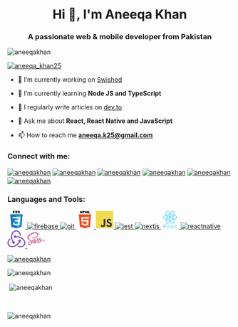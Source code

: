 <h1 align="center">Hi 👋, I'm Aneeqa Khan</h1>
<h3 align="center">A passionate web & mobile developer from Pakistan</h3>

<p align="left"> <img src="https://komarev.com/ghpvc/?username=aneeqakhan&label=Profile%20views&color=0e75b6&style=flat" alt="aneeqakhan" /> </p>

<p align="left"> <a href="https://twitter.com/aneeqa_khan25" target="blank"><img src="https://img.shields.io/twitter/follow/aneeqa_khan25?logo=twitter&style=for-the-badge" alt="aneeqa_khan25" /></a> </p>

- 🔭 I’m currently working on [Swished](https://play.google.com/store/apps/details?id=co.uk.swished)

- 🌱 I’m currently learning **Node JS and TypeScript**

- 📝 I regularly write articles on [dev.to](https://dev.to/aneeqakhan)

- 💬 Ask me about **React, React Native and JavaScript**

- 📫 How to reach me **aneeqa.k25@gmail.com**

<!-- ### Blogs posts -->
<!-- BLOG-POST-LIST:START -->
<!-- BLOG-POST-LIST:END -->

<h3 align="left">Connect with me:</h3>
<p align="left">
<a href="https://dev.to/aneeqakhan" target="blank"><img align="center" src="https://cdn.jsdelivr.net/npm/simple-icons@3.0.1/icons/dev-dot-to.svg" alt="aneeqakhan" height="30" width="40" /></a>
<a href="https://twitter.com/Aneeqa_Khan25" target="blank"><img align="center" src="https://cdn.jsdelivr.net/npm/simple-icons@3.0.1/icons/twitter.svg" alt="aneeqakhan" height="30" width="40" /></a>
<a href="https://www.linkedin.com/in/aneeqa-khan-990459135/" target="blank"><img align="center" src="https://cdn.jsdelivr.net/npm/simple-icons@3.0.1/icons/linkedin.svg" alt="aneeqakhan" height="30" width="40" /></a>
<a href="https://medium.com/@aneeqa-k25" target="blank"><img align="center" src="https://cdn.jsdelivr.net/npm/simple-icons@3.13.0/icons/medium.svg" alt="aneeqakhan" height="30" width="40" /></a>
<a href="https://www.facebook.com/AneeqaKhan01/" target="blank"><img align="center" src="https://cdn.jsdelivr.net/npm/simple-icons@3.13.0/icons/facebook.svg" alt="aneeqakhan" height="30" width="40" /></a>
<a href="https://www.instagram.com/aneeqa_khan_01/" target="blank"><img align="center" src="https://cdn.jsdelivr.net/npm/simple-icons@3.0.1/icons/instagram.svg" alt="aneeqakhan" height="30" width="40" /></a>
</p>

<h3 align="left">Languages and Tools:</h3>
<p align="left"> <a href="https://www.w3schools.com/css/" target="_blank" rel="noreferrer"> <img src="https://raw.githubusercontent.com/devicons/devicon/master/icons/css3/css3-original-wordmark.svg" alt="css3" width="40" height="40"/> </a> <a href="https://firebase.google.com/" target="_blank" rel="noreferrer"> <img src="https://www.vectorlogo.zone/logos/firebase/firebase-icon.svg" alt="firebase" width="40" height="40"/> </a> <a href="https://git-scm.com/" target="_blank" rel="noreferrer"> <img src="https://www.vectorlogo.zone/logos/git-scm/git-scm-icon.svg" alt="git" width="40" height="40"/> </a> <a href="https://www.w3.org/html/" target="_blank" rel="noreferrer"> <img src="https://raw.githubusercontent.com/devicons/devicon/master/icons/html5/html5-original-wordmark.svg" alt="html5" width="40" height="40"/> </a> <a href="https://developer.mozilla.org/en-US/docs/Web/JavaScript" target="_blank" rel="noreferrer"> <img src="https://raw.githubusercontent.com/devicons/devicon/master/icons/javascript/javascript-original.svg" alt="javascript" width="40" height="40"/> </a> <a href="https://jestjs.io" target="_blank" rel="noreferrer"> <img src="https://www.vectorlogo.zone/logos/jestjsio/jestjsio-icon.svg" alt="jest" width="40" height="40"/> </a> <a href="https://nextjs.org/" target="_blank" rel="noreferrer"> <img src="https://cdn.worldvectorlogo.com/logos/nextjs-2.svg" alt="nextjs" width="40" height="40"/> </a> <a href="https://reactjs.org/" target="_blank" rel="noreferrer"> <img src="https://raw.githubusercontent.com/devicons/devicon/master/icons/react/react-original-wordmark.svg" alt="react" width="40" height="40"/> </a> <a href="https://reactnative.dev/" target="_blank" rel="noreferrer"> <img src="https://reactnative.dev/img/header_logo.svg" alt="reactnative" width="40" height="40"/> </a> <a href="https://redux.js.org" target="_blank" rel="noreferrer"> <img src="https://raw.githubusercontent.com/devicons/devicon/master/icons/redux/redux-original.svg" alt="redux" width="40" height="40"/> </a> <a href="https://sass-lang.com" target="_blank" rel="noreferrer"> <img src="https://raw.githubusercontent.com/devicons/devicon/master/icons/sass/sass-original.svg" alt="sass" width="40" height="40"/> </a> </p>

<p align="left"> <a href="https://github.com/ryo-ma/github-profile-trophy"><img src="https://github-profile-trophy.vercel.app/?username=aneeqakhan" alt="aneeqakhan" /></a> </p>

<p><img align="left" src="https://github-readme-stats.vercel.app/api/top-langs?username=aneeqakhan&show_icons=true&locale=en&layout=compact" alt="aneeqakhan" /></p><br/>

<p>&nbsp;<img align="center" src="https://github-readme-stats.vercel.app/api?username=aneeqakhan&show_icons=true&locale=en" alt="aneeqakhan" /></p><br/>

<p><img align="center" src="https://github-readme-streak-stats.herokuapp.com/?user=aneeqakhan&" alt="aneeqakhan" /></p>
